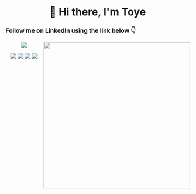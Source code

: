 ###  

<h1 align="center"> 👋 Hi there, I'm Toye </h1>
<!--
<h3 align="center">Engineer | Cybersecurity | AI x Systems</h3>
<h3 align="center">Currently building intelligent systems that can enhance embedded systems, cyber forensics, and geospatial security.</h3>
🛠️ Languages: Go, Python</li>
🧪 Interests: AI agents, secure edge devices, data visualization
📍 Projects in progress:
- Geospatial cyber incident map + AI agent
- Anomaly detection for IoT/embedded systems
- Lightweight forensic tools for mobile environments
-->
<h3 align="left"> Follow me on LinkedIn using the link below 👇 </h3>

<img align="right" src="https://github-readme-stats.vercel.app/api?username=toyeafo&theme=gruvbox&count_private=true" width="400" />

<p align="center">
  <a href="https://www.linkedin.com/in/toye-afolabi/"><img src="https://img.shields.io/badge/LinkedIn-0077B5?style=flat&logo=linkedin&logoColor=white" /></a>
</p>


<p align="center">
  <a href="https://www.credly.com/badges/f6919988-edf4-464d-a7bf-1dbc1d3823b0/public_url"><img src="https://images.credly.com/size/110x110/images/00634f82-b07f-4bbd-a6bb-53de397fc3a6/image.png" /></a>
  <a href="https://www.credly.com/badges/734ffb94-0845-4981-8398-13df9aba57c3/public_url"><img src="https://images.credly.com/size/110x110/images/0e284c3f-5164-4b21-8660-0d84737941bc/image.png" /></a>
  <a href="https://www.credly.com/badges/9eba1842-bd46-4682-8436-3329a8a14073/public_url"><img src="https://images.credly.com/size/110x110/images/fb97a12f-c0f1-4f37-9b7d-4a830199fe84/GCC_badge_IT_Support_1000x1000.png" /></a>
  <a href="https://www.credly.com/badges/f0b00fb9-c293-4ffd-934a-aa7eb6ec5cfb/public_url"><img src="https://images.credly.com/size/110x110/images/0bf0f2da-a699-4c82-82e2-56dcf1f2e1c7/image.png" /></a>
</p>

<!--

I'm a software engineer with a focus on AWS cloud engineering. 
I hold the following AWS certifications:

- AWS Certified Cloud Practitioner
- AWS Certified Solutions Architect – Associate

My journey in cloud engineering has introduced me to various technologies, and I'm eager to continue learning and growing in this field.

- 👯 I’m looking to connect with fellow tech enthusiasts, collaborate on exciting projects or engage in discussions about the latest developments in (Software and AWS cloud) engineering.
- 📫 How to reach me: LinkedIn (https://www.linkedin.com/in/toye-afolabi/).
- ⚡ Fun fact: I'm like a blend of a sci-fi enthusiast exploring galaxies, an anime aficionado seeking adventures, and a football fanatic scoring goals in the universe of my interests." 🚀🌌🎮⚽

-->

<!--
## Projects

### Project 1: [Project Name]
- Description: [Brief description of the project's purpose and features]
- Technologies Used: [List the relevant technologies used]
- GitHub Repository: [Link to the project's GitHub repository]

-->
